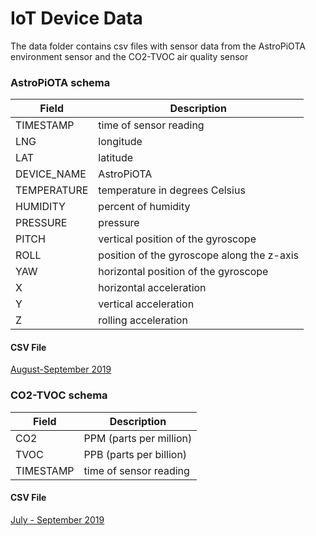 # IoT Device Data

The data folder contains csv files with sensor data from the AstroPiOTA environment sensor and the CO2-TVOC air quality sensor

### AstroPiOTA schema

|Field|Description|
|------------|-------------------------------------|
|TIMESTAMP| time of sensor reading|
|LNG| longitude|
|LAT| latitude|
|DEVICE_NAME| AstroPiOTA|
|TEMPERATURE| temperature in degrees Celsius|
|HUMIDITY| percent of humidity|
|PRESSURE| pressure|
|PITCH| vertical position of the gyroscope|
|ROLL|  position of the gyroscope along the z-axis|
|YAW| horizontal position of the gyroscope|
|X| horizontal acceleration|
|Y| vertical acceleration|
|Z| rolling acceleration|

#### CSV File
[August-September 2019](Data_AstroPiOTA-Aug-Sep2019.csv)


### CO2-TVOC schema

|Field|Description|
|-----|------------------------|
|CO2| PPM (parts per million)|
|TVOC| PPB (parts per billion)|
|TIMESTAMP| time of sensor reading|

#### CSV File
[July - September 2019](airquality-Jul-Sep2019.csv)
